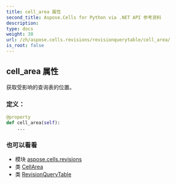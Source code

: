 ```yaml
---
title: cell_area 属性
second_title: Aspose.Cells for Python via .NET API 参考资料
description:
type: docs
weight: 30
url: /zh/aspose.cells.revisions/revisionquerytable/cell_area/
is_root: false
---
```

## cell_area 属性

获取受影响的查询表的位置。
### 定义：
```python
@property
def cell_area(self):
    ...
```

### 也可以看看
* 模块 [aspose.cells.revisions](../../)
* 类 [CellArea](/cells/python-net/zh/aspose.cells/cellarea)
* 类 [RevisionQueryTable](/cells/python-net/zh/aspose.cells.revisions/revisionquerytable)
